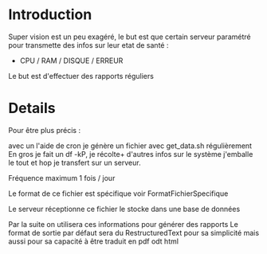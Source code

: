 # Introduction #

Super vision est un peu exagéré, le but est que certain serveur paramétré
pour transmette des infos sur leur etat de santé :
- CPU / RAM / DISQUE / ERREUR

Le but est d'effectuer des rapports réguliers

# Details #

Pour être plus précis :

avec un l'aide de cron je génère un fichier avec get\_data.sh régulièrement
En gros je fait un df -kP, je récolte+ d'autres infos sur le système
j'emballe le tout et hop je transfert sur un serveur.

Fréquence maximum 1 fois / jour

Le format de ce fichier est spécifique voir FormatFichierSpecifique

Le serveur réceptionne ce fichier le stocke dans une base de données

Par la suite on utilisera ces informations pour générer des rapports
Le format de sortie par défaut sera du RestructuredText pour sa simplicité
mais aussi pour sa capacité à être traduit en pdf odt html